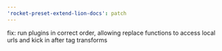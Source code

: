 ```yaml
---
'rocket-preset-extend-lion-docs': patch
---
```


fix: run plugins in correct order, allowing replace functions to access local urls and kick in after tag transforms
